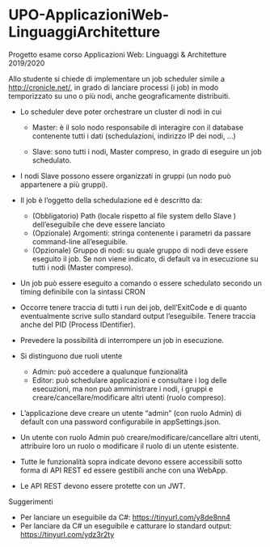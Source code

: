 # UPO-ApplicazioniWeb-LinguaggiArchitetture
Progetto esame corso Applicazioni Web: Linguaggi &amp; Architetture 2019/2020

Allo studente si chiede di implementare un job scheduler simile a http://cronicle.net/, in grado
di lanciare processi (i job) in modo temporizzato su uno o più nodi, anche geograficamente
distribuiti.

* Lo scheduler deve poter orchestrare un cluster di nodi in cui
  
  * Master: è il solo nodo responsabile di interagire con il database contenente tutti i
dati (schedulazioni, indirizzo IP dei nodi, …)
  
  * Slave: sono tutti i nodi, Master compreso, in grado di eseguire un job schedulato.
  
* I nodi Slave possono essere organizzati in gruppi (un nodo può appartenere a più gruppi).
* Il job è l’oggetto della schedulazione ed è descritto da:
  * (Obbligatorio) Path (locale rispetto al file system dello Slave
) dell’eseguibile che
deve essere lanciato
  * (Opzionale) Argomenti: stringa contenente i parametri da passare command-line
all’eseguibile.
  * (Opzionale) Gruppo di nodi: su quale gruppo di nodi deve essere eseguito il job. Se
non viene indicato, di default va in esecuzione su tutti i nodi (Master compreso).
* Un job può essere eseguito a comando o essere schedulato secondo un timing definibile
con la sintassi CRON

* Occorre tenere traccia di tutti i run dei job, dell’ExitCode e di quanto eventualmente scrive
sullo standard output l’eseguibile. Tenere traccia anche del PID (Process IDentifier).
* Prevedere la possibilità di interrompere un job in esecuzione.
* Si distinguono due ruoli utente
  * Admin: può accedere a qualunque funzionalità
  * Editor: può schedulare applicazioni e consultare i log delle esecuzioni, ma non può
amministrare i nodi, i gruppi e creare/cancellare/modificare altri utenti (ruolo
compreso).
* L’applicazione deve creare un utente “admin” (con ruolo Admin) di default con una
password configurabile in appSettings.json.
* Un utente con ruolo Admin può creare/modificare/cancellare altri utenti, attribuire loro un
ruolo o modificare il ruolo di un utente esistente.
* Tutte le funzionalità sopra indicate devono essere accessibili sotto forma di API REST ed
essere gestibili anche con una WebApp.
* Le API REST devono essere protette con un JWT.

Suggerimenti
* Per lanciare un eseguibile da C#: https://tinyurl.com/y8de8nn4
* Per lanciare da C# un eseguibile e catturare lo standard output:
https://tinyurl.com/ydz3r2ty
